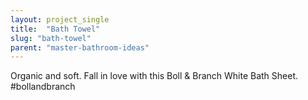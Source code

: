 ```yaml
---
layout: project_single
title:  "Bath Towel"
slug: "bath-towel"
parent: "master-bathroom-ideas"
---
```

Organic and soft.  Fall in love with this Boll & Branch White Bath Sheet. #bollandbranch